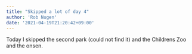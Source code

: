 ```yaml
---
title: "Skipped a lot of day 4"
author: 'Rob Nugen'
date: '2021-04-19T21:20:42+09:00'
---
```


Today I skipped the second park (could not find it) and the Childrens Zoo and the onsen.
